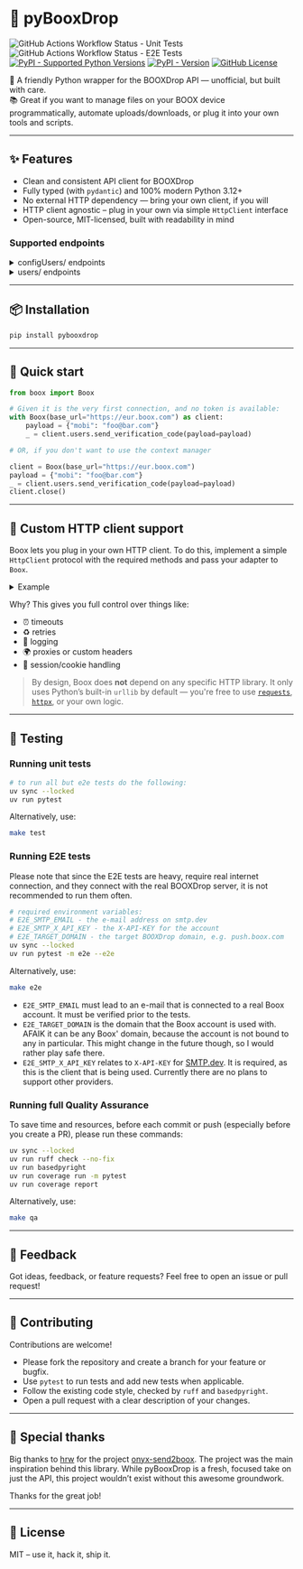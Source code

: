 # 📖 pyBooxDrop

![GitHub Actions Workflow Status - Unit Tests](https://img.shields.io/github/actions/workflow/status/filipgodlewski/pybooxdrop/ci.yml?style=for-the-badge&label=unit%20tests)
![GitHub Actions Workflow Status - E2E Tests](https://img.shields.io/github/actions/workflow/status/filipgodlewski/pybooxdrop/e2e.yml?style=for-the-badge&label=E2E%20tests)
[![PyPI - Supported Python Versions](https://img.shields.io/pypi/pyversions/pybooxdrop?style=for-the-badge&label=Py&labelColor=3776AB&color=FFD43B&logo=python&logoColor=white)](https://pypi.org/project/pybooxdrop/)
[![PyPI - Version](https://img.shields.io/pypi/v/pybooxdrop?style=for-the-badge&color=3775A9)](https://pypi.org/project/pybooxdrop/)
[![GitHub License](https://img.shields.io/github/license/filipgodlewski/pybooxdrop?style=for-the-badge&color=3DA639)](https://github.com/filipgodlewski/pyBooxDrop/blob/main/LICENSE)

<div>
🐍 A friendly Python wrapper for the BOOXDrop API — unofficial, but built with care.
<br>
📚 Great if you want to manage files on your BOOX device programmatically, automate uploads/downloads,
or plug it into your own tools and scripts.
</div>

---

## ✨ Features

- Clean and consistent API client for BOOXDrop
- Fully typed (with `pydantic`) and 100% modern Python 3.12+
- No external HTTP dependency — bring your own client, if you will
- HTTP client agnostic – plug in your own via simple `HttpClient` interface
- Open-source, MIT-licensed, built with readability in mind

### Supported endpoints

<details><summary>configUsers/ endpoints</summary>

```http
GET /api/1/configUsers/one
```

</details>

<details><summary>users/ endpoints</summary>

```http
GET /api/1/users/syncToken
GET /api/1/users/me
POST /api/1/users/sendVerifyCode
POST /api/1/users/signupByPhoneOrEmail
```

</details>

---

## 📦 Installation

```bash
pip install pybooxdrop
```

---

## 🚀 Quick start

```python
from boox import Boox

# Given it is the very first connection, and no token is available:
with Boox(base_url="https://eur.boox.com") as client:
    payload = {"mobi": "foo@bar.com"}
    _ = client.users.send_verification_code(payload=payload)

# OR, if you don't want to use the context manager

client = Boox(base_url="https://eur.boox.com")
payload = {"mobi": "foo@bar.com"}
_ = client.users.send_verification_code(payload=payload)
client.close()
```

---

## 🔌 Custom HTTP client support

Boox lets you plug in your own HTTP client.
To do this, implement a simple `HttpClient` protocol with the required methods and pass your adapter to `Boox`.

<details>
<summary>Example</summary>

```python
import httpx
from boox import Boox, HttpClient

class MyAdapter(HttpClient):
    def post(self, url: str, json: dict | None = None) -> Any:
        # your logic using requests, httpx, or anything else
        ...

with Boox(client=MyAdapter(httpx.Client())) as boox: ...
```

</details>

Why?
This gives you full control over things like:

- ⏰ timeouts
- ♻️ retries
- 🧾 logging
- 🌍 proxies or custom headers
- 🔐 session/cookie handling

> By design, Boox does **not** depend on any specific HTTP library.
> It only uses Python’s built-in `urllib` by default — you're free to use
> [`requests`](https://docs.python-requests.org/), [`httpx`](https://www.python-httpx.org/), or your own logic.

---

## 🧪 Testing

### Running unit tests

```bash
# to run all but e2e tests do the following:
uv sync --locked
uv run pytest
```

Alternatively, use:

```bash
make test
```

### Running E2E tests

Please note that since the E2E tests are heavy, require real internet connection,
and they connect with the real BOOXDrop server, it is not recommended to run them often.

```bash
# required environment variables:
# E2E_SMTP_EMAIL - the e-mail address on smtp.dev
# E2E_SMTP_X_API_KEY - the X-API-KEY for the account
# E2E_TARGET_DOMAIN - the target BOOXDrop domain, e.g. push.boox.com
uv sync --locked
uv run pytest -m e2e --e2e
```

Alternatively, use:

```bash
make e2e
```

- `E2E_SMTP_EMAIL` must lead to an e-mail that is connected to a real Boox account. It must be verified prior to the tests.
- `E2E_TARGET_DOMAIN` is the domain that the Boox account is used with.
  AFAIK it can be any Boox' domain, because the account is not bound to any in particular.
  This might change in the future though, so I would rather play safe there.
- `E2E_SMTP_X_API_KEY` relates to `X-API-KEY` for [SMTP.dev](https://smtp.dev/).
  It is required, as this is the client that is being used.
  Currently there are no plans to support other providers.

### Running full Quality Assurance

To save time and resources, before each commit or push
(especially before you create a PR), please run these commands:

```bash
uv sync --locked
uv run ruff check --no-fix
uv run basedpyright
uv run coverage run -m pytest
uv run coverage report
```

Alternatively, use:

```bash
make qa
```

---

## 📮 Feedback

Got ideas, feedback, or feature requests? Feel free to open an issue or pull request!

---

## 👷 Contributing

Contributions are welcome!

- Please fork the repository and create a branch for your feature or bugfix.
- Use `pytest` to run tests and add new tests when applicable.
- Follow the existing code style, checked by `ruff` and `basedpyright`.
- Open a pull request with a clear description of your changes.

---

## 🫶 Special thanks

Big thanks to [hrw](https://github.com/hrw) for the project [onyx-send2boox](https://github.com/hrw/onyx-send2boox).
The project was the main inspiration behind this library.
While pyBooxDrop is a fresh, focused take on just the API, this project wouldn’t exist without this awesome groundwork.

Thanks for the great job!

---

## 🪪 License

MIT – use it, hack it, ship it.
